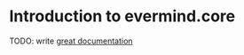 # Introduction to evermind.core

TODO: write [great documentation](http://jacobian.org/writing/what-to-write/)

